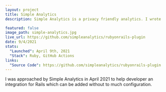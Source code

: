 ```yaml
---
layout: project
title: Simple Analytics
description: Simple Analytics is a privacy friendly analytics. I wrote the Ruby On Rails integration.

featured: false
image_path: simple-analytics.jpg
live_url: https://github.com/simpleanalytics/rubyonrails-plugin
date: 9/4/2021
stats:
  "Launched": April 9th, 2021
  "Stack": Ruby, GitHub Actions
links:
  "Source Code": https://github.com/simpleanalytics/rubyonrails-plugin
---
```


I was approached by Simple Analytics in April 2021 to help developer an integration for Rails which can be added without to much configuration.
